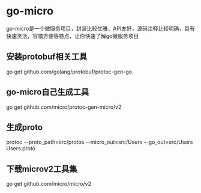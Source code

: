 # go-micro
go-micro是一个微服务项目，封装比较优雅，API友好，源码注释比较明确，具有快速灵活，容错方便等特点，让你快速了解go微服务项目

## 安装protobuf相关工具  
go get github.com/golang/protobuf/protoc-gen-go

## go-micro自己生成工具  
go get github.com/micro/protoc-gen-micro/v2

## 生成proto
protoc --proto_path=src/protos  --micro_out=src/Users --go_out=src/Users Users.proto

## 下载microv2工具集  
go get github.com/micro/micro/v2